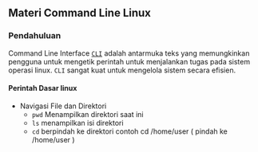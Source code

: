 ## Materi Command Line Linux
### Pendahuluan 
Command Line Interface [`CLI`][def] adalah antarmuka teks yang memungkinkan pengguna untuk mengetik perintah untuk menjalankan tugas pada sistem operasi linux. `CLI` sangat kuat untuk mengelola sistem secara efisien.

#### Perintah Dasar linux
* Navigasi File dan Direktori
  - `pwd` Menampilkan direktori saat ini
  - `ls` menampilkan isi direktori
  - `cd` berpindah ke direktori contoh cd /home/user ( pindah ke /home/user )

[def]: https://en.wikipedia.org/wiki/Command-line_interface